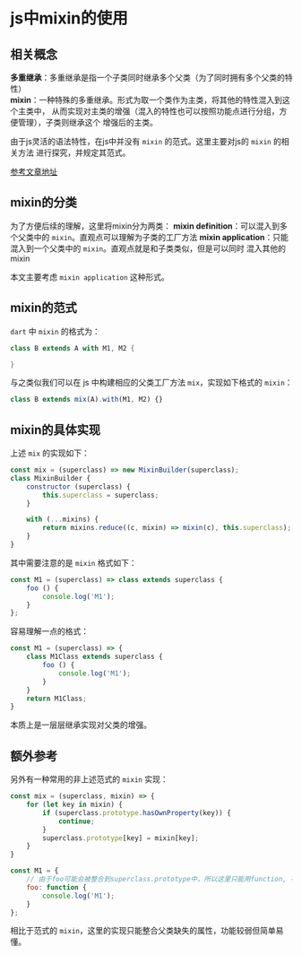 # js中mixin的使用
## 相关概念
**多重继承**：多重继承是指一个子类同时继承多个父类（为了同时拥有多个父类的特性）  
**mixin**：一种特殊的多重继承。形式为取一个类作为主类，将其他的特性混入到这个主类中，
从而实现对主类的增强（混入的特性也可以按照功能点进行分组，方便管理），子类则继承这个
增强后的主类。  

由于js灵活的语法特性，在js中并没有 `mixin` 的范式。这里主要对js的 `mixin` 的相关方法
进行探究，并规定其范式。  

[参考文章地址](http://justinfagnani.com/2015/12/21/real-mixins-with-javascript-classes/)  

## mixin的分类
为了方便后续的理解，这里将mixin分为两类：
**mixin definition**：可以混入到多个父类中的 `mixin`。直观点可以理解为子类的工厂方法
**mixin application**：只能混入到一个父类中的 `mixin`。直观点就是和子类类似，但是可以同时
混入其他的mixin

本文主要考虑 `mixin application` 这种形式。

## mixin的范式
`dart` 中 `mixin` 的格式为：
```dart
class B extends A with M1, M2 {

}
```

与之类似我们可以在 js 中构建相应的父类工厂方法 `mix`，实现如下格式的 `mixin`：
```javascript
class B extends mix(A).with(M1, M2) {}
```
## mixin的具体实现
上述 `mix` 的实现如下：  
```javascript
const mix = (superclass) => new MixinBuilder(superclass);
class MixinBuilder {
    constructor (superclass) {
        this.superclass = superclass;
    }

    with (...mixins) {
        return mixins.reduce((c, mixin) => mixin(c), this.superclass);
    }
}
```

其中需要注意的是 `mixin` 格式如下：
```javascript
const M1 = (superclass) => class extends superclass {
    foo () {
        console.log('M1');
    }
};
```

容易理解一点的格式：
```javascript
const M1 = (superclass) => {
    class M1Class extends superclass {
        foo () {
            console.log('M1');
        }
    }
    return M1Class;
}
```

本质上是一层层继承实现对父类的增强。

## 额外参考
另外有一种常用的非上述范式的 `mixin` 实现：
```javascript
const mix = (superclass, mixin) => {
    for (let key in mixin) {
        if (superclass.prototype.hasOwnProperty(key)) {
            continue;
        }
        superclass.prototype[key] = mixin[key];
    }
}

const M1 = {
    // 由于foo可能会被整合到superclass.prototype中，所以这里只能用function, 不能使用箭头函数
    foo: function {
        console.log('M1');
    }
};
```

相比于范式的 `mixin`，这里的实现只能整合父类缺失的属性，功能较弱但简单易懂。